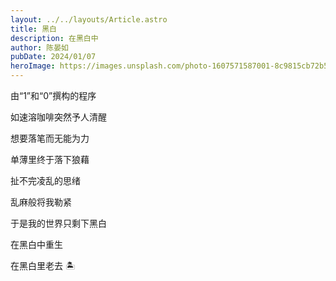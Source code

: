 ```yaml
---
layout: ../../layouts/Article.astro
title: 黑白
description: 在黑白中
author: 陈晏如
pubDate: 2024/01/07
heroImage: https://images.unsplash.com/photo-1607571587001-8c9815cb72b5?q=80&w=2087&auto=format&fit=crop
---
```


由“1”和“0”撰构的程序

如速溶咖啡突然予人清醒

想要落笔而无能为力

单薄里终于落下狼藉

扯不完凌乱的思绪

乱麻般将我勒紧

于是我的世界只剩下黑白

在黑白中重生

在黑白里老去 🏝️
